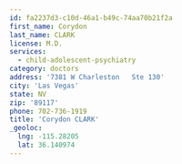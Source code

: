 ```yaml
---
id: fa2237d3-c10d-46a1-b49c-74aa70b21f2a
first_name: Corydon
last_name: CLARK
license: M.D.
services:
  - child-adolescent-psychiatry
category: doctors
address: '7381 W Charleston   Ste 130'
city: 'Las Vegas'
state: NV
zip: '89117'
phone: 702-736-1919
title: 'Corydon CLARK'
_geoloc:
  lng: -115.28205
  lat: 36.140974
---
```

